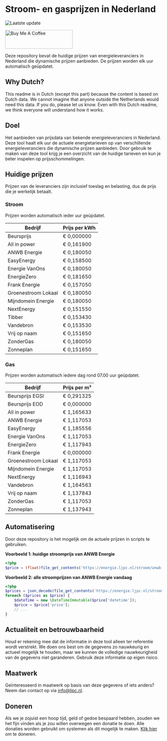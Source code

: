 # Stroom- en gasprijzen in Nederland

![Laatste update](https://img.shields.io/badge/laatste%20update-2024--05--11%2010%3A00%20CET-brightgreen)

<a href="https://www.buymeacoffee.com/Lars-" target="_blank"><img src="https://cdn.buymeacoffee.com/buttons/v2/default-orange.png" alt="Buy Me A Coffee" height="60" style="height: 60px !important;width: 217px !important;" ></a>

Deze repository bevat de huidige prijzen van energieleveranciers in Nederland die dynamische prijzen aanbieden. De prijzen worden elk uur automatisch geüpdatet.

## Why Dutch?

This readme is in Dutch (except this part) because the content is based on Dutch data. We cannot imagine that anyone outside the Netherlands would need this data. If you do, please let us know. Even with this Dutch readme, we think
everyone will understand how it works.

## Doel

Het aanbieden van prijsdata van bekende energieleveranciers in Nederland. Deze tool haalt elk uur de actuele energietarieven op van verschillende energieleveranciers die dynamische prijzen aanbieden. Door gebruik te maken van deze tool
krijg je een overzicht van de huidige tarieven en kun je beter inspelen op prijsschommelingen.

## Huidige prijzen

Prijzen van de leveranciers zijn inclusief toeslag en belasting, dus de prijs die je werkelijk betaalt.

### Stroom

Prijzen worden automatisch ieder uur geüpdatet.

 Bedrijf | Prijs per kWh 
---------|---------------
Beursprijs | € 0,000000
All in power | € 0,161900
ANWB Energie | € 0,180050
EasyEnergy | € 0,158500
Energie VanOns | € 0,180050
EnergieZero | € 0,181650
Frank Energie | € 0,157050
Groenestroom Lokaal | € 0,180050
Mijndomein Energie | € 0,180050
NextEnergy | € 0,151550
Tibber | € 0,153430
Vandebron | € 0,153530
Vrij op naam | € 0,151650
ZonderGas | € 0,180050
Zonneplan | € 0,151650


### Gas

Prijzen worden automatisch iedere dag rond 07.00 uur geüpdatet.

 Bedrijf | Prijs per m³ 
---------|--------------
Beursprijs EGSI | € 0,291325
Beursprijs EOD | € 0,000000
All in power | € 1,165633
ANWB Energie | € 1,117053
EasyEnergy | € 1,185556
Energie VanOns | € 1,117053
EnergieZero | € 1,117943
Frank Energie | € 0,000000
Groenestroom Lokaal | € 1,117053
Mijndomein Energie | € 1,117053
NextEnergy | € 1,116943
Vandebron | € 1,164563
Vrij op naam | € 1,137843
ZonderGas | € 1,117053
Zonneplan | € 1,137943


## Automatisering

Door deze repository is het mogelijk om de actuele prijzen in scripts te gebruiken.

**Voorbeeld 1: huidige stroomprijs van ANWB Energie**

```php
<?php
$price = (float)file_get_contents('https://energie.ljpc.nl/stroom/anwb-energie-nu.txt');

```

**Voorbeeld 2: alle stroomprijzen van ANWB Energie vandaag**

```php
<?php
$prices = json_decode(file_get_contents('https://energie.ljpc.nl/stroom/all-in-power-vandaag.json'),true);
foreach ($prices as $price) {
    $dateTime = new \DateTimeImmutable($price['datetime']);
    $price = $price['price'];
    // ...
}
```

## Actualiteit en betrouwbaarheid

Houd er rekening mee dat de informatie in deze tool alleen ter referentie wordt verstrekt. We doen ons best om de gegevens zo nauwkeurig en actueel mogelijk te houden, maar we kunnen de volledige nauwkeurigheid van de gegevens niet
garanderen. Gebruik deze informatie op eigen risico.

## Maatwerk

Geïnteresseerd in maatwerk op basis van deze gegevens of iets anders? Neem dan contact op
via [info@ljpc.nl](mailto:info@ljpc.nl?subject=Energie%20prijzen).

## Doneren

Als we je zojuist een hoop tijd, geld of gedoe bespaard hebben, zouden we het fijn vinden als je zou willen overwegen een
donatie te doen. Alle donaties worden gebruikt om systemen als dit mogelijk te
maken. [Klik hier](https://www.buymeacoffee.com/Lars-) om te doneren.
